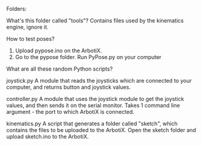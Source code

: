 Folders:

What's this folder called "tools"?
Contains files used by the kinematics engine, ignore it. 

How to test poses?
1. Upload pypose.ino on the ArbotiX.
2. Go to the pypose folder. Run PyPose.py on your computer

What are all these random Python scripts?

joystick.py
A module that reads the joysticks which are connected to your computer, and returns button and joystick values.

controller.py
A module that uses the joystick module to get the joystick values, and then sends it on the serial monitor. Takes 1 command line argument - the port to which ArbotiX is connected.

kinematics.py
A script that generates a folder called "sketch", which contains the files to be uploaded to the ArbotiX. Open the sketch folder and upload sketch.ino to the ArbotiX.